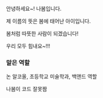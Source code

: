 안녕하세요~! 나봄입니다.

제 이름의 뜻은 봄에 태어난 아이입니다.

봄처럼 따뜻한 사람이 되겠습니다!

우리 모두 힘내요~!!!

### 맡은 역할
논 알코올, 초등학교 미술학과, 백앤드 역할

나봄이 코드 잘못짬
